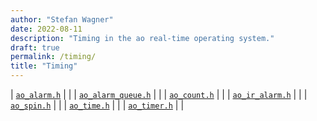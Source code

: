 ```yaml
---
author: "Stefan Wagner"
date: 2022-08-11
description: "Timing in the ao real-time operating system."
draft: true
permalink: /timing/
title: "Timing"
---
```


| [`ao_alarm.h`](ao_sys/alarm.h.md) | |
| [`ao_alarm_queue.h`](ao_sys/alarm_queue.h.md) | |
| [`ao_count.h`](ao_sys/count.h.md) | |
| [`ao_ir_alarm.h`](ao_sys/ir_alarm.h.md) | |
| [`ao_spin.h`](ao_sys/spin.h.md) | |
| [`ao_time.h`](ao_sys/time.h.md) | |
| [`ao_timer.h`](ao_sys/timer.h.md) | |
